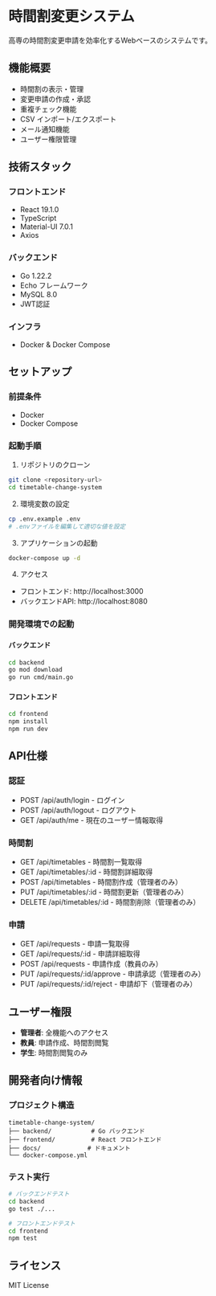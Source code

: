 # 時間割変更システム

高専の時間割変更申請を効率化するWebベースのシステムです。

## 機能概要

- 時間割の表示・管理
- 変更申請の作成・承認
- 重複チェック機能
- CSV インポート/エクスポート
- メール通知機能
- ユーザー権限管理

## 技術スタック

### フロントエンド
- React 19.1.0
- TypeScript
- Material-UI 7.0.1
- Axios

### バックエンド
- Go 1.22.2
- Echo フレームワーク
- MySQL 8.0
- JWT認証

### インフラ
- Docker & Docker Compose

## セットアップ

### 前提条件
- Docker
- Docker Compose

### 起動手順

1. リポジトリのクローン
```bash
git clone <repository-url>
cd timetable-change-system
```

2. 環境変数の設定
```bash
cp .env.example .env
# .envファイルを編集して適切な値を設定
```

3. アプリケーションの起動
```bash
docker-compose up -d
```

4. アクセス
- フロントエンド: http://localhost:3000
- バックエンドAPI: http://localhost:8080

### 開発環境での起動

#### バックエンド
```bash
cd backend
go mod download
go run cmd/main.go
```

#### フロントエンド
```bash
cd frontend
npm install
npm run dev
```

## API仕様

### 認証
- POST /api/auth/login - ログイン
- POST /api/auth/logout - ログアウト
- GET /api/auth/me - 現在のユーザー情報取得

### 時間割
- GET /api/timetables - 時間割一覧取得
- GET /api/timetables/:id - 時間割詳細取得
- POST /api/timetables - 時間割作成（管理者のみ）
- PUT /api/timetables/:id - 時間割更新（管理者のみ）
- DELETE /api/timetables/:id - 時間割削除（管理者のみ）

### 申請
- GET /api/requests - 申請一覧取得
- GET /api/requests/:id - 申請詳細取得
- POST /api/requests - 申請作成（教員のみ）
- PUT /api/requests/:id/approve - 申請承認（管理者のみ）
- PUT /api/requests/:id/reject - 申請却下（管理者のみ）

## ユーザー権限

- **管理者**: 全機能へのアクセス
- **教員**: 申請作成、時間割閲覧
- **学生**: 時間割閲覧のみ

## 開発者向け情報

### プロジェクト構造
```
timetable-change-system/
├── backend/           # Go バックエンド
├── frontend/          # React フロントエンド
├── docs/             # ドキュメント
└── docker-compose.yml
```

### テスト実行
```bash
# バックエンドテスト
cd backend
go test ./...

# フロントエンドテスト
cd frontend
npm test
```

## ライセンス

MIT License
